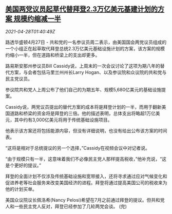 <!--1619575262000-->
[美国两党议员起草代替拜登2.3万亿美元基建计划的方案 规模约缩减一半](https://cn.reuters.com/article/usa-biden-infrastructure-bill-0428-idCNKBS2CF047)
------

<div><i>2021-04-28T01:40:49Z</i></div><p>路透华盛顿4月27日 - 共和党的一名参议员周二表示，由美国国会两党议员组成的一个小组正在起草取代拜登总统2.3万亿美元基础设施计划的方案，该方案的规模约缩小一半，但在道路和桥梁上的支出却更多。</p><p>路易斯安那州参议员Bill Cassidy说，上周末的一次会议讨论了这项为期八年的替代方案，与会者包括马里兰州州长Larry Hogan、以及参议院和众议院的共和党与民主党议员。</p><p>参议院共和党人上周公布了他们自己的为期五年、规模5,680亿美元的基础设施提案。</p><p>Cassidy说，两党议员提出的替代方案的成本将是拜登计划的一半，而用于翻新美国道路和桥梁的资金将是拜登的三倍。他的描述表明，总体支出将略超1万亿美元，其中约有3,000亿美元将用于传统基础设施项目。</p><p>他表示该方案还将包括能源内容，但没有详细说明，也没有给出公布该方案的时间表。</p><p>“这将是相对于总统提议的另一个选择，”Cassidy在视频会议中对记者说。</p><p>“由于规模只有一半，这意味着我们不必像民主党人那样提高税收，”他补充说，“这是个更好的提议。”</p><p>拜登的全面计划不仅涉及传统基础设施和宽带接入，还将寻求通过应对气候变化和促进养老等社会服务来改变美国经济的进程。拜登将通过提高美国公司的税收来为他的计划买单。</p><p>美国众议院议长佩洛希(Nancy Pelosi)希望在7月之前通过拜登的提议。但共和党人和一些民主党人反对，拜登已经参加了几轮两党会谈。 (完)</p>
